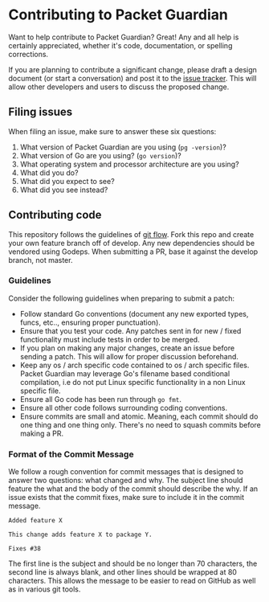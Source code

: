 # Contributing to Packet Guardian

Want to help contribute to Packet Guardian? Great! Any and all help is certainly appreciated, whether it's code, documentation, or spelling corrections.

If you are planning to contribute a significant change, please draft a design document (or start a conversation) and post it to the [issue tracker](https://github.com/onesimus-systems/packet-guardian/issues). This will allow other developers and users to discuss the proposed change.

## Filing issues

When filing an issue, make sure to answer these six questions:

1. What version of Packet Guardian are you using (`pg -version`)?
2. What version of Go are you using? (`go version`)?
3. What operating system and processor architecture are you using?
4. What did you do?
5. What did you expect to see?
6. What did you see instead?

## Contributing code

This repository follows the guidelines of [git flow](http://nvie.com/posts/a-successful-git-branching-model/). Fork this repo and create your own feature branch off of develop. Any new dependencies should be vendored using Godeps. When submitting a PR, base it against the develop branch, not master.

### Guidelines

Consider the following guidelines when preparing to submit a patch:

* Follow standard Go conventions (document any new exported types, funcs, etc.., ensuring proper punctuation).
* Ensure that you test your code. Any patches sent in for new / fixed functionality must include tests in order to be merged.
* If you plan on making any major changes, create an issue before sending a patch. This will allow for proper discussion beforehand.
* Keep any os / arch specific code contained to os / arch specific files. Packet Guardian may leverage Go's filename based conditional compilation, i.e do not put Linux specific functionality in a non Linux specific file.
* Ensure all Go code has been run through `go fmt`.
* Ensure all other code follows surrounding coding conventions.
* Ensure commits are small and atomic. Meaning, each commit should do one thing and one thing only. There's no need to squash commits before making a PR.

### Format of the Commit Message

We follow a rough convention for commit messages that is designed to answer two
questions: what changed and why. The subject line should feature the what and
the body of the commit should describe the why. If an issue exists that the commit
fixes, make sure to include it in the commit message.

```
Added feature X

This change adds feature X to package Y.

Fixes #38
```

The first line is the subject and should be no longer than 70 characters, the
second line is always blank, and other lines should be wrapped at 80 characters.
This allows the message to be easier to read on GitHub as well as in various
git tools.

